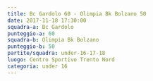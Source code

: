 ```yaml
---
title: Bc Gardolo 60 - Olimpia Bk Bolzano 50
date: 2017-11-18 17:30:00
squadra-a: Bc Gardolo
punteggio-a: 60
squadra-b: Olimpia Bk Bolzano
punteggio-b: 50
partite/squadra: under-16-17-18
luogo: Centro Sportivo Trento Nord
categoria: under 16
---
```

